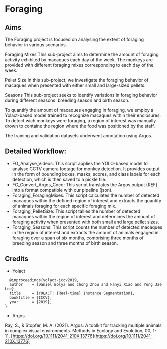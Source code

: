 # **Foraging**

## Aims
The Foraging project is focused on analysing the extent of foraging behavior in various scenarios.

Foraging Mixes
This sub-project aims to determine the amount of foraging activity exhibited by macaques each day of the week. 
The monkeys are provided with different foraging mixes corresponding to each day of the week.

Pellet Size
In this sub-project, we investigate the foraging behavior of macaques when presented with either small and large-sized pellets.

Seasons
This sub-project seeks to identify variations in foraging behavior during different seasons: breeding season and birth season.

To quantify the amount of macaques engaging in foraging, we employ a Yolact-based model trained to recognize macaques within their enclosures. 
To detect wich monkeys were foraging, a region of interest was manually drown to containe the region where the food was positioned by the staff.

The training and validation datasets underwent annotation using Argos.

 ## Detailed Workflow:

- FG_Analyse_Videos: This script applies the YOLO-based model to analyse CCTV camera footage for monkey detection. 
  It provides output in the form of bounding boxes, masks, scores, and class labels for each detection, which is then saved to a pickle file.
- FG_Convert_Argos_Coco: This script translates the Argos output (REF) into a format compatible with our pipeline (json).
- Foraging_ForagingMixes: This script calculates the number of detected macaques within the defined region of interest and extracts the quantity of animals foraging for each specific foraging mix.
- Foraging_PelletSize: This script tallies the number of detected macaques within the region of interest and determines the amount of foraging activity when presented with both small and large pellet sizes.
- Foraging_Seasons: This script counts the number of detected macaques in the region of interest and extracts the amount of animals engaged in foraging over a span of six months, 
  comprising three months of breeding season and three months of birth season.

## Credits

- Yolact
```  
  @inproceedings{yolact-iccv2019,
  author    = {Daniel Bolya and Chong Zhou and Fanyi Xiao and Yong Jae Lee},
  title     = {YOLACT: {Real-time} Instance Segmentation},
  booktitle = {ICCV},
  year      = {2019},
}
```

- Argos
  
Ray, S., & Stopfer, M. A. (2021). Argos: A toolkit for tracking multiple animals in complex visual environments. Methods in Ecology and Evolution, 00, 1- 11. [https://doi.org/10.1111/2041-210X.13776](https://doi.org/10.1111/2041-210X.13776)
